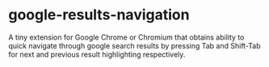 # google-results-navigation
A tiny extension for Google Chrome or Chromium that obtains ability to quick navigate through google search results by pressing Tab and Shift-Tab for next and previous result highlighting respectively.

